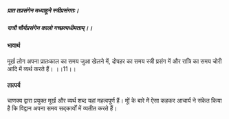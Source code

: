 ##### प्रात तप्रसंगेन मध्याहूने स्त्रीप्रसंगतः।
##### रात्रौ चौर्यप्रसंगेन कालो गच्छत्यधीमताम्।। 

#### भावार्थ

मूर्ख लोग अपना प्रातःकाल का समय जुआ खेलने में, दोपहर का समय स्त्री प्रसंग में और रात्रि का समय चोरी आदि में व्यर्थ करते हैं। ।।11।।

#### तात्पर्य

चाणक्य द्वारा प्रयुक्त मूर्ख और व्यर्थ शब्द यहां महत्वपूर्ण हैं। मूों के बारे में ऐसा कहकर आचार्य ने संकेत किया है कि विद्वान अपना समय सद्कार्यों में व्यतीत करते हैं।